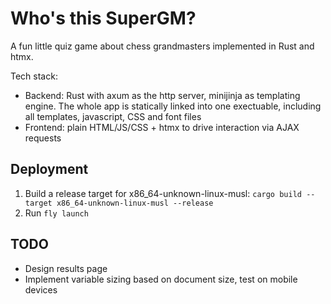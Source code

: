 # Who's this SuperGM?

A fun little quiz game about chess grandmasters implemented in Rust and htmx.

Tech stack:
- Backend: Rust with axum as the http server, minijinja as templating engine. The whole app is statically linked into one exectuable, including all templates, javascript, CSS and font files
- Frontend: plain HTML/JS/CSS + htmx to drive interaction via AJAX requests

## Deployment

1. Build a release target for x86_64-unknown-linux-musl: `cargo build --target x86_64-unknown-linux-musl --release`
2. Run `fly launch`

## TODO

- Design results page
- Implement variable sizing based on document size, test on mobile devices
